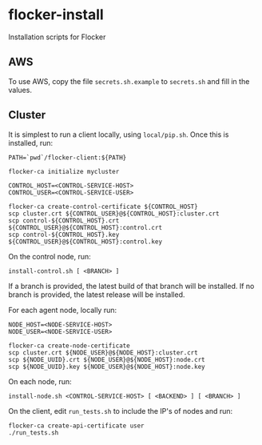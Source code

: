 # flocker-install
Installation scripts for Flocker


## AWS

To use AWS, copy the file `secrets.sh.example` to `secrets.sh` and fill in the
values.

## Cluster

It is simplest to run a client locally, using `local/pip.sh`.
Once this is installed, run:

```
PATH=`pwd`/flocker-client:${PATH}

flocker-ca initialize mycluster

CONTROL_HOST=<CONTROL-SERVICE-HOST>
CONTROL_USER=<CONTROL-SERVICE-USER>

flocker-ca create-control-certificate ${CONTROL_HOST}
scp cluster.crt ${CONTROL_USER}@${CONTROL_HOST}:cluster.crt
scp control-${CONTROL_HOST}.crt ${CONTROL_USER}@${CONTROL_HOST}:control.crt
scp control-${CONTROL_HOST}.key ${CONTROL_USER}@${CONTROL_HOST}:control.key

```

On the control node, run:
```
install-control.sh [ <BRANCH> ]
```

If a branch is provided, the latest build of that branch will be installed.
If no branch is provided, the latest release will be installed.

For each agent node, locally run:

```
NODE_HOST=<NODE-SERVICE-HOST>
NODE_USER=<NODE-SERVICE-USER>

flocker-ca create-node-certificate
scp cluster.crt ${NODE_USER}@${NODE_HOST}:cluster.crt
scp ${NODE_UUID}.crt ${NODE_USER}@${NODE_HOST}:node.crt
scp ${NODE_UUID}.key ${NODE_USER}@${NODE_HOST}:node.key

```

On each node, run:
```
install-node.sh <CONTROL-SERVICE-HOST> [ <BACKEND> ] [ <BRANCH> ]
```

On the client, edit `run_tests.sh` to include the IP's of nodes and run:
```
flocker-ca create-api-certificate user
./run_tests.sh
```